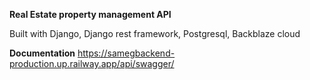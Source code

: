 **Real Estate property management API**

Built with Django, Django rest framework, Postgresql, Backblaze cloud

**Documentation**
https://samegbackend-production.up.railway.app/api/swagger/
